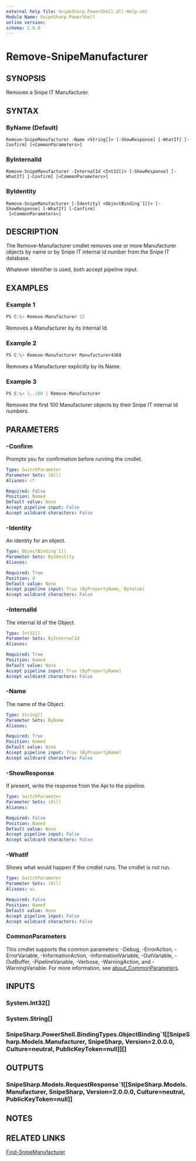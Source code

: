 ```yaml
---
external help file: SnipeSharp.PowerShell.dll-Help.xml
Module Name: SnipeSharp.PowerShell
online version:
schema: 2.0.0
---
```


# Remove-SnipeManufacturer

## SYNOPSIS
Removes a Snipe IT Manufacturer.

## SYNTAX

### ByName (Default)
```
Remove-SnipeManufacturer -Name <String[]> [-ShowResponse] [-WhatIf] [-Confirm] [<CommonParameters>]
```

### ByInternalId
```
Remove-SnipeManufacturer -InternalId <Int32[]> [-ShowResponse] [-WhatIf] [-Confirm] [<CommonParameters>]
```

### ByIdentity
```
Remove-SnipeManufacturer [-Identity] <ObjectBinding`1[]> [-ShowResponse] [-WhatIf] [-Confirm]
 [<CommonParameters>]
```

## DESCRIPTION
The Remove-Manufacturer cmdlet removes one or more Manufacturer objects by name or by Snipe IT internal id number from the Snipe IT database.

Whatever identifier is used, both accept pipeline input.

## EXAMPLES

### Example 1
```powershell
PS C:\> Remove-Manufacturer 12
```

Removes a Manufacturer by its Internal Id.

### Example 2
```powershell
PS C:\> Remove-Manufacturer Manufacturer4368
```

Removes a Manufacturer explicitly by its Name.

### Example 3
```powershell
PS C:\> 1..100 | Remove-Manufacturer
```

Removes the first 100 Manufacturer objects by their Snipe IT internal Id numbers.

## PARAMETERS

### -Confirm
Prompts you for confirmation before running the cmdlet.

```yaml
Type: SwitchParameter
Parameter Sets: (All)
Aliases: cf

Required: False
Position: Named
Default value: None
Accept pipeline input: False
Accept wildcard characters: False
```

### -Identity
An identity for an object.

```yaml
Type: ObjectBinding`1[]
Parameter Sets: ByIdentity
Aliases:

Required: True
Position: 0
Default value: None
Accept pipeline input: True (ByPropertyName, ByValue)
Accept wildcard characters: False
```

### -InternalId
The internal Id of the Object.

```yaml
Type: Int32[]
Parameter Sets: ByInternalId
Aliases:

Required: True
Position: Named
Default value: None
Accept pipeline input: True (ByPropertyName)
Accept wildcard characters: False
```

### -Name
The name of the Object.

```yaml
Type: String[]
Parameter Sets: ByName
Aliases:

Required: True
Position: Named
Default value: None
Accept pipeline input: True (ByPropertyName)
Accept wildcard characters: False
```

### -ShowResponse
If present, write the response from the Api to the pipeline.

```yaml
Type: SwitchParameter
Parameter Sets: (All)
Aliases:

Required: False
Position: Named
Default value: None
Accept pipeline input: False
Accept wildcard characters: False
```

### -WhatIf
Shows what would happen if the cmdlet runs.
The cmdlet is not run.

```yaml
Type: SwitchParameter
Parameter Sets: (All)
Aliases: wi

Required: False
Position: Named
Default value: None
Accept pipeline input: False
Accept wildcard characters: False
```

### CommonParameters
This cmdlet supports the common parameters: -Debug, -ErrorAction, -ErrorVariable, -InformationAction, -InformationVariable, -OutVariable, -OutBuffer, -PipelineVariable, -Verbose, -WarningAction, and -WarningVariable. For more information, see [about_CommonParameters](http://go.microsoft.com/fwlink/?LinkID=113216).

## INPUTS

### System.Int32[]

### System.String[]

### SnipeSharp.PowerShell.BindingTypes.ObjectBinding`1[[SnipeSharp.Models.Manufacturer, SnipeSharp, Version=2.0.0.0, Culture=neutral, PublicKeyToken=null]][]

## OUTPUTS

### SnipeSharp.Models.RequestResponse`1[[SnipeSharp.Models.Manufacturer, SnipeSharp, Version=2.0.0.0, Culture=neutral, PublicKeyToken=null]]

## NOTES

## RELATED LINKS

[Find-SnipeManufacturer](Find-SnipeManufacturer.md)
